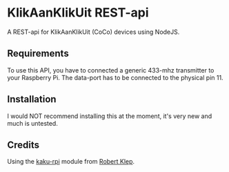 # KlikAanKlikUit REST-api
A REST-api for KlikAanKlikUit (CoCo) devices using NodeJS.

## Requirements
To use this API, you have to connected a generic 433-mhz transmitter to your Raspberry Pi. The data-port has to be connected to the physical pin 11.

## Installation
I would NOT recommend installing this at the moment, it's very new and much is untested.

## Credits
Using the [kaku-rpi](https://github.com/robertklep/node-kaku-rpi) module from [Robert Klep](https://github.com/robertklep).
